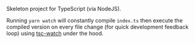 Skeleton project for TypeScript (via NodeJS).

Running `yarn watch` will constantly compile `index.ts` then execute the compiled version on every file change (for quick development feedback loop) using [tsc-watch](https://www.npmjs.com/package/tsc-watch) under the hood.
